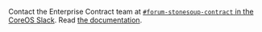 Contact the Enterprise Contract team at
[`#forum-stonesoup-contract` in the CoreOS Slack](https://coreos.slack.com/archives/C031J4KBFME).
Read [the documentation](https://enterprisecontract.dev).
